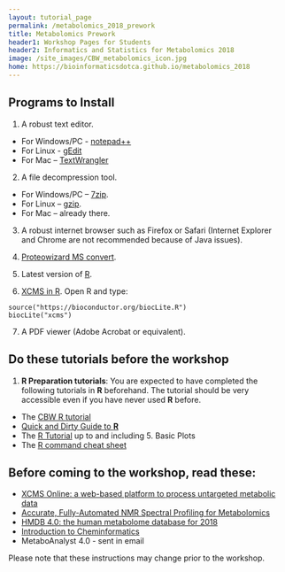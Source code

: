 ```yaml
---
layout: tutorial_page
permalink: /metabolomics_2018_prework
title: Metabolomics Prework
header1: Workshop Pages for Students
header2: Informatics and Statistics for Metabolomics 2018
image: /site_images/CBW_metabolomics_icon.jpg
home: https://bioinformaticsdotca.github.io/metabolomics_2018
---
```


## Programs to Install

1) A robust text editor.   

* For Windows/PC - [notepad++](http://notepad-plus-plus.org/)  
* For Linux - [gEdit](http://projects.gnome.org/gedit/)  
* For Mac – [TextWrangler](http://www.barebones.com/products/textwrangler/download.html)

2) A file decompression tool.  

* For Windows/PC – [7zip](http://www.7-zip.org/).  
* For Linux – [gzip](http://www.gzip.org).   
* For Mac – already there.

3) A robust internet browser such as Firefox or Safari (Internet Explorer and Chrome are not recommended because of Java issues).

4) [Proteowizard MS convert](http://proteowizard.sourceforge.net/user_installation.shtml).  

5) Latest version of [R](http://www.r-project.org/).  

6) [XCMS in R](https://bioconductor.org/packages/release/bioc/html/xcms.html). Open R and type:

```
source("https://bioconductor.org/biocLite.R")
biocLite("xcms")
```


7) A PDF viewer (Adobe Acrobat or equivalent).  

## Do these tutorials before the workshop

1) **R Preparation tutorials**: You are expected to have completed the following tutorials in **R** beforehand. The tutorial should be very accessible even if you have never used **R** before.

* The [CBW R tutorial](http://bioinformatics-ca.github.io/CBW_R_Tutorial/)
* [Quick and Dirty Guide to **R**](http://ww2.coastal.edu/kingw/statistics/R-tutorials/text/quick&dirty_R.txt)  
* The [R Tutorial](http://www.cyclismo.org/tutorial/R/) up to and including 5. Basic Plots
* The [R command cheat sheet](https://github.com/bioinformaticsdotca/bioinformaticsdotca.github.io/blob/master/resources/R_Short-refcard.pdf)

## Before coming to the workshop, read these:
  
* [XCMS Online: a web-based platform to process untargeted metabolic data](https://www.ncbi.nlm.nih.gov/pubmed/22533540)  
* [Accurate, Fully-Automated NMR Spectral Profiling for Metabolomics](https://www.ncbi.nlm.nih.gov/pubmed/26017271)  
* [HMDB 4.0: the human metabolome database for 2018](https://www.ncbi.nlm.nih.gov/pubmed/29140435)  
* [Introduction to Cheminformatics](http://onlinelibrary.wiley.com/doi/10.1002/0471250953.bi1401s53/full) 
* MetaboAnalyst 4.0 - sent in email

Please note that these instructions may change prior to the workshop.  
  
